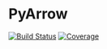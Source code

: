 # PyArrow

[![Build Status](https://github.com/ericphanson/PyArrow.jl/actions/workflows/CI.yml/badge.svg?branch=main)](https://github.com/ericphanson/PyArrow.jl/actions/workflows/CI.yml?query=branch%3Amain)
[![Coverage](https://codecov.io/gh/ericphanson/PyArrow.jl/branch/main/graph/badge.svg)](https://codecov.io/gh/ericphanson/PyArrow.jl)
